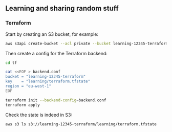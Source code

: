 ## Learning and sharing random stuff

### Terraform

Start by creating an S3 bucket, for example:

```bash
aws s3api create-bucket --acl private --bucket learning-12345-terraform --create-bucket-configuration LocationConstraint=eu-west-1
```

Then create a config for the Terraform backend:

```bash
cd tf

cat <<EOF > backend.conf
bucket = "learning-12345-terraform"
key    = "learning/terraform.tfstate"
region = "eu-west-1"
EOF

terraform init --backend-config=backend.conf
terraform apply
```

Check the state is indeed in S3:

```bash
aws s3 ls s3://learning-12345-terraform/learning/terraform.tfstate
```